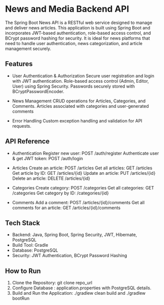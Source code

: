 # News and Media Backend API
The Spring Boot News API is a RESTful web service designed to manage and deliver news articles. 
This application is built using Spring Boot and incorporates JWT-based authentication, role-based access control, and BCrypt password hashing for security. 
It is ideal for news platforms that need to handle user authentication, news categorization, and article management securely.

## Features
- User Authentication & Authorization
     Secure user registration and login with JWT authentication.
     Role-based access control (Admin, Editor, User) using Spring Security.
     Passwords securely stored with BCryptPasswordEncoder.
  
- News Management
    CRUD operations for Articles, Categories, and Comments.
    Articles associated with categories and user-generated comments

- Error Handling
    Custom exception handling and validation for API requests.

## API Reference
- Authentication
  Register new user: POST /auth/register
  Authenticate user & get JWT token: POST /auth/login

- Articles
  Create an article: POST /articles
  Get all articles: GET /articles
  Get article by ID: GET /articles/{id}
  Update an article: PUT /articles/{id}
  Delete an article: DELETE /articles/{id}

- Categories
  Create category: POST /categories
  Get all categories: GET /categories
  Get category by ID: /categories/{id}

- Comments
  Add a comment: POST /articles/{id}/comments
  Get all comments for an article: GET /articles/{id}/comments

## Tech Stack
- Backend: Java, Spring Boot, Spring Security, JWT, Hibernate, PostgreSQL
- Build Tool: Gradle
- Database: PostgreSQL
- Security: JWT Authentication, BCrypt Password Hashing

## How to Run
1. Clone the Repository: git clone repo_url
2. Configure Database : application.properties with PostgreSQL details.
3. Build and Run the Application: ./gradlew clean build and ./gradlew bootRun
